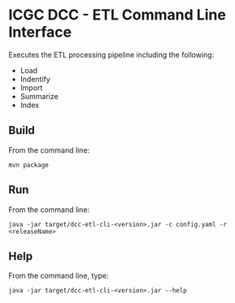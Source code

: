 ICGC DCC - ETL Command Line Interface
===

Executes the ETL processing pipeline including the following:

*	Load
*	Indentify
*	Import
*	Summarize
*	Index

Build
---

From the command line:

`mvn package`

Run
---

From the command line:

`java -jar target/dcc-etl-cli-<version>.jar -c config.yaml -r <releaseName>`


Help
---

From the command line, type:

`java -jar target/dcc-etl-cli-<version>.jar --help`


